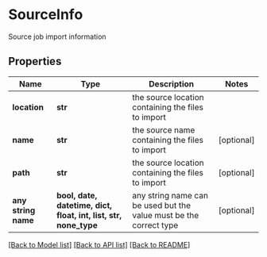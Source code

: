 # SourceInfo

Source job import information

## Properties
Name | Type | Description | Notes
------------ | ------------- | ------------- | -------------
**location** | **str** | the source location containing the files to import | 
**name** | **str** | the source name containing the files to import | [optional] 
**path** | **str** | the source location containing the files to import | [optional] 
**any string name** | **bool, date, datetime, dict, float, int, list, str, none_type** | any string name can be used but the value must be the correct type | [optional]

[[Back to Model list]](../README.md#documentation-for-models) [[Back to API list]](../README.md#documentation-for-api-endpoints) [[Back to README]](../README.md)


